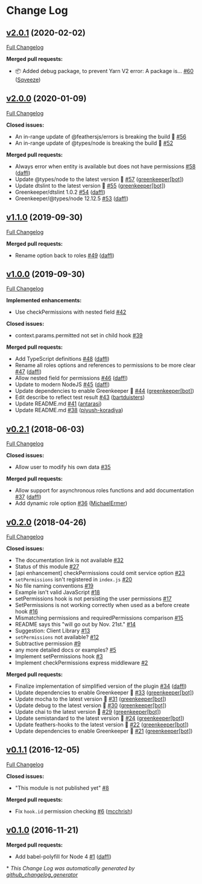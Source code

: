 # Change Log

## [v2.0.1](https://github.com/feathersjs-ecosystem/feathers-permissions/tree/v2.0.1) (2020-02-02)
[Full Changelog](https://github.com/feathersjs-ecosystem/feathers-permissions/compare/v2.0.0...v2.0.1)

**Merged pull requests:**

- :package: Added debug package, to prevent Yarn V2 error: A package is… [\#60](https://github.com/feathersjs-ecosystem/feathers-permissions/pull/60) ([Sqveeze](https://github.com/Sqveeze))

## [v2.0.0](https://github.com/feathersjs-ecosystem/feathers-permissions/tree/v2.0.0) (2020-01-09)
[Full Changelog](https://github.com/feathersjs-ecosystem/feathers-permissions/compare/v1.1.0...v2.0.0)

**Closed issues:**

- An in-range update of @feathersjs/errors is breaking the build 🚨 [\#56](https://github.com/feathersjs-ecosystem/feathers-permissions/issues/56)
- An in-range update of @types/node is breaking the build 🚨 [\#52](https://github.com/feathersjs-ecosystem/feathers-permissions/issues/52)

**Merged pull requests:**

- Always error when entity is available but does not have permissions [\#58](https://github.com/feathersjs-ecosystem/feathers-permissions/pull/58) ([daffl](https://github.com/daffl))
- Update @types/node to the latest version 🚀 [\#57](https://github.com/feathersjs-ecosystem/feathers-permissions/pull/57) ([greenkeeper[bot]](https://github.com/apps/greenkeeper))
- Update dtslint to the latest version 🚀 [\#55](https://github.com/feathersjs-ecosystem/feathers-permissions/pull/55) ([greenkeeper[bot]](https://github.com/apps/greenkeeper))
- Greenkeeper/dtslint 1.0.2 [\#54](https://github.com/feathersjs-ecosystem/feathers-permissions/pull/54) ([daffl](https://github.com/daffl))
- Greenkeeper/@types/node 12.12.5 [\#53](https://github.com/feathersjs-ecosystem/feathers-permissions/pull/53) ([daffl](https://github.com/daffl))

## [v1.1.0](https://github.com/feathersjs-ecosystem/feathers-permissions/tree/v1.1.0) (2019-09-30)
[Full Changelog](https://github.com/feathersjs-ecosystem/feathers-permissions/compare/v1.0.0...v1.1.0)

**Merged pull requests:**

- Rename option back to roles [\#49](https://github.com/feathersjs-ecosystem/feathers-permissions/pull/49) ([daffl](https://github.com/daffl))

## [v1.0.0](https://github.com/feathersjs-ecosystem/feathers-permissions/tree/v1.0.0) (2019-09-30)
[Full Changelog](https://github.com/feathersjs-ecosystem/feathers-permissions/compare/v0.2.1...v1.0.0)

**Implemented enhancements:**

- Use checkPermissions with nested field [\#42](https://github.com/feathersjs-ecosystem/feathers-permissions/issues/42)

**Closed issues:**

- context.params.permitted not set in child hook  [\#39](https://github.com/feathersjs-ecosystem/feathers-permissions/issues/39)

**Merged pull requests:**

- Add TypeScript definitions [\#48](https://github.com/feathersjs-ecosystem/feathers-permissions/pull/48) ([daffl](https://github.com/daffl))
- Rename all roles options and references to permissions to be more clear [\#47](https://github.com/feathersjs-ecosystem/feathers-permissions/pull/47) ([daffl](https://github.com/daffl))
- Allow nested field for permissions [\#46](https://github.com/feathersjs-ecosystem/feathers-permissions/pull/46) ([daffl](https://github.com/daffl))
- Update to modern NodeJS [\#45](https://github.com/feathersjs-ecosystem/feathers-permissions/pull/45) ([daffl](https://github.com/daffl))
- Update dependencies to enable Greenkeeper 🌴 [\#44](https://github.com/feathersjs-ecosystem/feathers-permissions/pull/44) ([greenkeeper[bot]](https://github.com/apps/greenkeeper))
- Edit describe to reflect test result [\#43](https://github.com/feathersjs-ecosystem/feathers-permissions/pull/43) ([bartduisters](https://github.com/bartduisters))
- Update README.md [\#41](https://github.com/feathersjs-ecosystem/feathers-permissions/pull/41) ([antarasi](https://github.com/antarasi))
- Update README.md [\#38](https://github.com/feathersjs-ecosystem/feathers-permissions/pull/38) ([piyush-koradiya](https://github.com/piyush-koradiya))

## [v0.2.1](https://github.com/feathersjs-ecosystem/feathers-permissions/tree/v0.2.1) (2018-06-03)
[Full Changelog](https://github.com/feathersjs-ecosystem/feathers-permissions/compare/v0.2.0...v0.2.1)

**Closed issues:**

- Allow user to modify his own data [\#35](https://github.com/feathersjs-ecosystem/feathers-permissions/issues/35)

**Merged pull requests:**

- Allow support for asynchronous roles functions and add documentation [\#37](https://github.com/feathersjs-ecosystem/feathers-permissions/pull/37) ([daffl](https://github.com/daffl))
- Add dynamic role option [\#36](https://github.com/feathersjs-ecosystem/feathers-permissions/pull/36) ([MichaelErmer](https://github.com/MichaelErmer))

## [v0.2.0](https://github.com/feathersjs-ecosystem/feathers-permissions/tree/v0.2.0) (2018-04-26)
[Full Changelog](https://github.com/feathersjs-ecosystem/feathers-permissions/compare/v0.1.1...v0.2.0)

**Closed issues:**

-  The documentation link is not available [\#32](https://github.com/feathersjs-ecosystem/feathers-permissions/issues/32)
- Status of this module [\#27](https://github.com/feathersjs-ecosystem/feathers-permissions/issues/27)
- \[api enhancement\] checkPermissions could omit service option [\#23](https://github.com/feathersjs-ecosystem/feathers-permissions/issues/23)
- `setPermissions` isn't registered  in `index.js` [\#20](https://github.com/feathersjs-ecosystem/feathers-permissions/issues/20)
- No file naming conventions [\#19](https://github.com/feathersjs-ecosystem/feathers-permissions/issues/19)
- Example isn't valid JavaScript [\#18](https://github.com/feathersjs-ecosystem/feathers-permissions/issues/18)
- setPermissions hook is not persisting the user permissions [\#17](https://github.com/feathersjs-ecosystem/feathers-permissions/issues/17)
- SetPermissions is not working correctly when used as a before create hook [\#16](https://github.com/feathersjs-ecosystem/feathers-permissions/issues/16)
- Mismatching permissions and requiredPermissions comparison [\#15](https://github.com/feathersjs-ecosystem/feathers-permissions/issues/15)
- README says this "will go out by Nov. 21st." [\#14](https://github.com/feathersjs-ecosystem/feathers-permissions/issues/14)
- Suggestion: Client Library [\#13](https://github.com/feathersjs-ecosystem/feathers-permissions/issues/13)
- `setPermissions` not available? [\#12](https://github.com/feathersjs-ecosystem/feathers-permissions/issues/12)
- Subtractive permission [\#9](https://github.com/feathersjs-ecosystem/feathers-permissions/issues/9)
- any more detailed docs or examples? [\#5](https://github.com/feathersjs-ecosystem/feathers-permissions/issues/5)
- Implement setPermissions hook [\#3](https://github.com/feathersjs-ecosystem/feathers-permissions/issues/3)
- Implement checkPermissions express middleware [\#2](https://github.com/feathersjs-ecosystem/feathers-permissions/issues/2)

**Merged pull requests:**

- Finalize implementation of simplified version of the plugin [\#34](https://github.com/feathersjs-ecosystem/feathers-permissions/pull/34) ([daffl](https://github.com/daffl))
- Update dependencies to enable Greenkeeper 🌴 [\#33](https://github.com/feathersjs-ecosystem/feathers-permissions/pull/33) ([greenkeeper[bot]](https://github.com/apps/greenkeeper))
- Update mocha to the latest version 🚀 [\#31](https://github.com/feathersjs-ecosystem/feathers-permissions/pull/31) ([greenkeeper[bot]](https://github.com/apps/greenkeeper))
- Update debug to the latest version 🚀 [\#30](https://github.com/feathersjs-ecosystem/feathers-permissions/pull/30) ([greenkeeper[bot]](https://github.com/apps/greenkeeper))
- Update chai to the latest version 🚀 [\#29](https://github.com/feathersjs-ecosystem/feathers-permissions/pull/29) ([greenkeeper[bot]](https://github.com/apps/greenkeeper))
- Update semistandard to the latest version 🚀 [\#24](https://github.com/feathersjs-ecosystem/feathers-permissions/pull/24) ([greenkeeper[bot]](https://github.com/apps/greenkeeper))
- Update feathers-hooks to the latest version 🚀 [\#22](https://github.com/feathersjs-ecosystem/feathers-permissions/pull/22) ([greenkeeper[bot]](https://github.com/apps/greenkeeper))
- Update dependencies to enable Greenkeeper 🌴 [\#21](https://github.com/feathersjs-ecosystem/feathers-permissions/pull/21) ([greenkeeper[bot]](https://github.com/apps/greenkeeper))

## [v0.1.1](https://github.com/feathersjs-ecosystem/feathers-permissions/tree/v0.1.1) (2016-12-05)
[Full Changelog](https://github.com/feathersjs-ecosystem/feathers-permissions/compare/v0.1.0...v0.1.1)

**Closed issues:**

- "This module is not published yet" [\#8](https://github.com/feathersjs-ecosystem/feathers-permissions/issues/8)

**Merged pull requests:**

- Fix `hook.id` permission checking [\#6](https://github.com/feathersjs-ecosystem/feathers-permissions/pull/6) ([mcchrish](https://github.com/mcchrish))

## [v0.1.0](https://github.com/feathersjs-ecosystem/feathers-permissions/tree/v0.1.0) (2016-11-21)
**Merged pull requests:**

- Add babel-polyfill for Node 4 [\#1](https://github.com/feathersjs-ecosystem/feathers-permissions/pull/1) ([daffl](https://github.com/daffl))



\* *This Change Log was automatically generated by [github_changelog_generator](https://github.com/skywinder/Github-Changelog-Generator)*